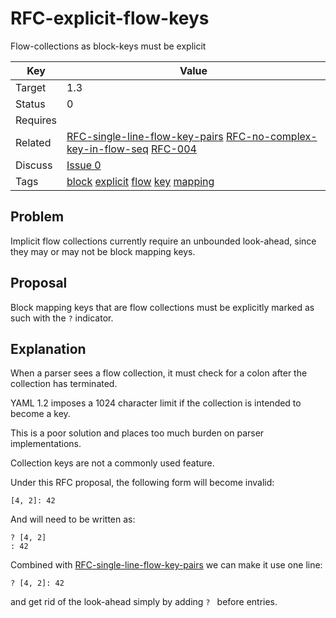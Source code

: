 RFC-explicit-flow-keys
======================

Flow-collections as block-keys must be explicit


| Key | Value |
| --- | --- |
| Target | 1.3 |
| Status | 0 |
| Requires | |
| Related | [RFC-single-line-flow-key-pairs](RFC-single-line-flow-key-pairs.md) [RFC-no-complex-key-in-flow-seq](RFC-no-complex-key-in-flow-seq.md) [RFC-004](RFC-004.md) |
| Discuss | [Issue 0](../../issues/0) |
| Tags | [block]() [explicit]() [flow]() [key]() [mapping]() |


## Problem

Implicit flow collections currently require an unbounded look-ahead, since they may or may not be block mapping keys.


## Proposal

Block mapping keys that are flow collections must be explicitly marked as such with the `?` indicator.


## Explanation

When a parser sees a flow collection, it must check for a colon after the collection has terminated.

YAML 1.2 imposes a 1024 character limit if the collection is intended to become a key.

This is a poor solution and places too much burden on parser implementations.

Collection keys are not a commonly used feature.

Under this RFC proposal, the following form will become invalid:
```
[4, 2]: 42
```

And will need to be written as:
```
? [4, 2]
: 42
```

Combined with [RFC-single-line-flow-key-pairs](RFC-single-line-flow-key-pairs.md) we can make it use one line:
```
? [4, 2]: 42
```

and get rid of the look-ahead simply by adding `? ` before entries.
